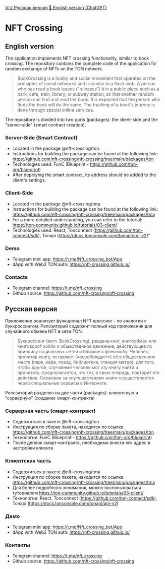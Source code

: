 [🇷🇺 Русская версия](#русская-версия) [🏴󠁧󠁢󠁥󠁮󠁧󠁿 English version (ChatGPT)](#english-version)

# NFT Crossing
## English version
The application implements NFT crossing functionality, similar to book crossing. The repository contains the complete code of the application for random exchange of NFTs on the TON network.

> BookCrossing is a hobby and social movement that operates on the principles of social networks and is similar to a flash mob. A person who has read a book leaves ("releases") it in a public place such as a park, cafe, train, library, or subway station, so that another random person can find and read the book. It is expected that the person who finds the book will do the same. The tracking of a book's journey is done through special online services.

The repository is divided into two parts (packages): the client-side and the "server-side" (smart contract creation).

### Server-Side (Smart Contract)
* Located in the package @nft-crossing/ton.
* Instructions for building the package can be found at the following link: https://github.com/nft-crossing/nft-crossing/tree/main/packages/ton
* Technologies used: FunC (Blueprint - https://github.com/ton-org/blueprint)
* After deploying the smart contract, its address should be added to the client's settings.

### Client-Side
* Located in the package @nft-crossing/tma.
* Instructions for building the package can be found at the following link: https://github.com/nft-crossing/nft-crossing/tree/main/packages/tma
* For a more detailed understanding, you can refer to the tutorial: https://ton-community.github.io/tutorials/03-client/
* Technologies used: React, Tonconnect (https://github.com/ton-connect/sdk), Tonapi (https://docs.tonconsole.com/tonapi/api-v2)"

### Demo
* Telegram mini app: https://t.me/Nft_crossing_bot/App
* dApp with Web3 TON auth: https://nft-crossing.github.io/

### Contacts
* Telegram channel: https://t.me/nft_crossing
* Github source: https://github.com/nft-crossing/nft-crossing

## Русская версия
Приложение реализует функционал NFT кроссинг - по аналогии с буккроссингом.
Репозиторий содержит полный код приложения для случайного обмена NFT в сети TON. 

> Буккро́ссинг (англ. BookCrossing), раздача книг, книгообмен или книговоро́т  хобби и общественное движение, действующее по принципу социальных сетей и близкое к флешмобу. Человек, прочитав книгу, оставляет («освобождает») её в общественном месте (парк, кафе, поезд, библиотека, станция метро), для того, чтобы другой, случайный человек мог эту книгу найти и прочитать; предполагается, что тот, в свою очередь, повторит это действие. Слежение за «путешествием» книги осуществляется через специальные сервисы в Интернете. 

Репозиторий разделен на две части (packages): клиентскую и "серверную" (создание смарт-контракта)

### Серверная часть (смарт-контракт)
* Содержиться в пакете @nft-crossing/ton
* Инструкция по сборке пакета, находится по ссылке https://github.com/nft-crossing/nft-crossing/tree/main/packages/ton
* Технологии: FunC (Blueprint - https://github.com/ton-org/blueprint)
* После деплоя смарт-контракта, необходимо внести его адрес в настройки клиента

### Клиентская часть
* Содержиться в пакете @nft-crossing/tma 
* Инструкция по сборке пакета, находится по ссылке https://github.com/nft-crossing/nft-crossing/tree/main/packages/tma
* Для более подробного понимания, можно воспользоваться туториалом https://ton-community.github.io/tutorials/03-client/
* Технологии: React, Tonconnect (https://github.com/ton-connect/sdk), Tonapi (https://docs.tonconsole.com/tonapi/api-v2)


### Демо
* Telegram mini app: https://t.me/Nft_crossing_bot/App
* dApp with Web3 TON auth: https://nft-crossing.github.io/

### Контакты
* Telegram channel: https://t.me/nft_crossing
* Github source: https://github.com/nft-crossing/nft-crossing